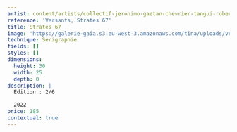 ```yaml
---
artist: content/artists/collectif-jeronimo-gaetan-chevrier-tangui-robert.md
reference: 'Versants, Strates 67'
title: Strates 67
image: 'https://galerie-gaia.s3.eu-west-3.amazonaws.com/tina/uploads/versants/IMG_0899.jpg'
technique: Serigraphie
fields: []
styles: []
dimensions:
  height: 30
  width: 25
  depth: 0
description: |-
  Edition : 2/6

  2022
price: 185
contextual: true
---
```


